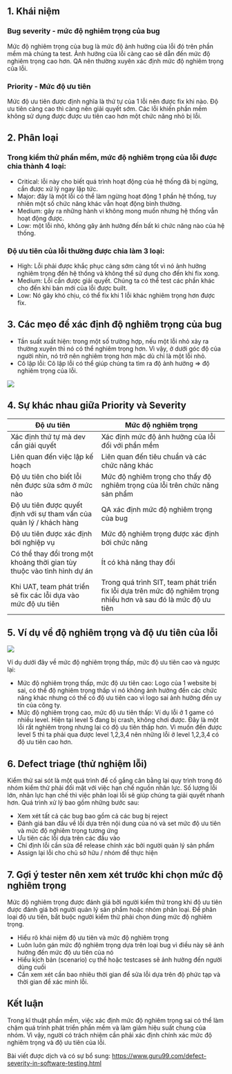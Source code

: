 ## 1. Khái niệm
### Bug severity - mức độ nghiêm trọng của bug
Mức độ nghiêm trọng của bug là mức độ ảnh hưởng của lỗi đó trên phần mềm mà chúng ta test. Ảnh hưởng của lỗi càng cao sẽ dẫn đến mức độ nghiêm trọng cao hơn. QA nên thường xuyên xác định mức độ nghiêm trọng của lỗi.

### Priority - Mức độ ưu tiên
Mức độ ưu tiên được định nghĩa là thứ tự của 1 lỗi nên được fix khi nào. Độ ưu tiên càng cao thì càng nên giải quyết sớm. Các lỗi khiến phần mềm không sử dụng được được ưu tiên cao  hơn một chức năng nhỏ bị lỗi.

## 2. Phân loại 
### Trong kiểm thử phần mềm, mức độ nghiêm trọng của lỗi được chia thành 4 loại:
+ Critical: lỗi này cho biết quá trình hoạt động của hệ thống đã bị ngừng, cần được xử lý ngay lập tức.
+ Major: đây là một lỗi có thể làm ngừng hoạt động 1 phần hệ thống, tuy nhiên một số chức năng khác vẫn hoạt động bình thường.
+ Medium: gây ra những hành vi không mong muốn nhưng hệ thống vẫn hoạt động được.
+ Low: một lỗi nhỏ, không gây ảnh hưởng đến bất kì chức năng nào của hệ thống.

### Độ ưu tiên của lỗi thường được chia làm 3 loại:
+ High: Lỗi phải được khắc phục càng sớm càng tốt vì nó ảnh hưởng nghiêm trọng đến hệ thống và không thể sử dụng cho đến khi fix xong.
+ Medium: Lỗi cần được giải quyết. Chúng ta có thể test các phần khác cho đến khi bản mới của lỗi được built.
+ Low: Nó gây khó chịu, có thể fix khi 1 lỗi khác nghiêm trọng hơn được fix.

## 3. Các mẹo để xác định độ nghiêm trọng của bug
- Tần suất xuất hiện: trong một số trường hợp, nếu một lỗi nhỏ xảy ra thường xuyên thì nó có thể nghiêm trọng hơn. Vì vậy, ở dưới góc độ của người nhìn, nó trở nên nghiêm trọng hơn mặc dù chỉ là một lỗi nhỏ.
- Cô lập lỗi: Cô lập lỗi có thể giúp chúng ta tìm ra độ ảnh hưởng => độ nghiêm trọng của lỗi.

![](https://images.viblo.asia/9bfce151-85bf-4d35-8218-2c0291b2958a.gif)

## 4. Sự khác nhau giữa Priority và Severity

| Độ ưu tiên | Mức độ nghiêm trọng | 
| -------- | -------- |
| Xác  định thứ tự mà dev cần giải quyết     | Xác định mức độ ảnh hưởng của lỗi đối với phần mềm     |
| Liên quan đến việc lập kế hoạch     | Liên quan đến tiêu chuẩn và các chức năng khác     |
| Độ ưu tiên cho biết lỗi nên được sửa sớm ở mức nào     | Mức độ nghiêm trọng cho thấy độ nghiêm trọng của lỗi trên chức năng sản phẩm     |
| Độ ưu tiên được quyết định với sự tham vấn của quản lý / khách hàng     | QA xác định mức độ nghiêm trọng của bug     |
| Độ ưu tiên được xác định bởi nghiệp vụ	     | Mức độ nghiêm trọng được xác định bởi chức năng     |
| Có thể thay đổi trong một khoảng thời gian tùy thuộc vào tình hình dự án     | Ít có khả năng thay đổi     |
| Khi UAT, team phát triển sẽ fix các lỗi dựa vào mức độ ưu tiên     | Trong quá trình SIT, team phát triển fix lỗi dựa trên mức độ nghiêm trọng nhiều hơn và sau đó là mức độ ưu tiên     |

## 5. Ví dụ về độ nghiêm trọng và độ ưu tiên của lỗi

![](https://images.viblo.asia/d35a5666-bc63-42c0-a59b-ee9f801f4ca0.png)

Ví dụ dưới đây về mức độ nghiêm trọng thấp, mức độ ưu tiên cao và ngược lại:
- Mức độ nghiêm trọng thấp, mức độ ưu tiên cao: Logo của 1 website bị sai, có thể độ nghiêm trọng thấp vì nó không ảnh hưởng đến các chức năng khác nhưng có thể có độ ưu tiên cao vì logo sai ảnh hưởng đến uy tín của công ty.
- Mức độ nghiêm trọng cao, mức độ ưu tiên thấp: Ví dụ lỗi ở 1 game có nhiều level. Hiện tại level 5 đang bị crash, không chơi được. Đây là một lỗi rất nghiêm trọng nhưng lại có độ ưu tiên thấp hơn. Vì muốn đến được level 5 thì ta phải qua được level 1,2,3,4 nên những lỗi ở level 1,2,3,4 có độ ưu tiên cao hơn.

## 6. Defect triage (thử nghiệm lỗi)
Kiểm thử sai sót là một quá trình để cố gắng cân bằng lại quy trình trong đó nhóm kiểm thử phải đối mặt với việc hạn chế nguồn nhân lực. Số lượng lỗi lớn, nhân lực hạn chế thì việc phân loại lỗi sẽ giúp chúng ta giải quyết nhanh hơn.
Quá trình xử lý bao gồm những bước sau:
- Xem xét tất cả các bug bao gồm cả các bug bị reject
- Đánh giá ban đầu về lỗi dựa trên nội dung của nó và set mức độ ưu tiên và mức độ nghiêm trọng tương ứng
- Ưu tiên các lỗi dựa trên các đầu vào
- Chỉ định lỗi cần sửa để release chính xác bởi người quản lý sản phẩm
- Assign lại lỗi cho chủ sở hữu / nhóm để thực hiện

## 7.  Gợi ý tester nên xem xét trước khi chọn mức độ nghiêm trọng
Mức độ nghiêm trọng được đánh giá bởi người kiểm thử trong khi độ ưu tiên được đánh giá bởi người quản lý sản phẩm hoặc nhóm phân loại. Để phân loại độ ưu tiên, bắt buộc người kiểm thử phải chọn đúng mức độ nghiêm trọng.
- Hiểu rõ khái niệm độ ưu tiên và mức độ nghiêm trọng
- Luôn luôn gán mức độ nghiêm trọng dựa trên loại bug vì điều này sẽ ảnh hưởng đến mức độ ưu tiên của nó
- Hiểu kịch bản (scenario) cụ thể hoặc testcases sẽ ảnh hưởng đến người dùng cuối
- Cần xem xét cần bao nhiêu thời gian để sửa lỗi dựa trên độ phức tạp và thời gian để xác minh lỗi.

## Kết luận
Trong kĩ thuật phần mềm, việc xác định mức độ nghiêm trọng sai có thể làm chậm quá trình phát triển phần mềm và làm giảm hiệu suất chung của nhóm. Vì vậy, người có trách nhiệm cần phải xác định chính xác mức độ nghiêm trọng và độ ưu tiên của lỗi.

Bài viết được dịch và có sự bổ sung:   https://www.guru99.com/defect-severity-in-software-testing.html